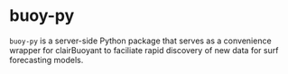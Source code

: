 # buoy-py

`buoy-py` is a server-side Python package that serves as a convenience wrapper for clairBuoyant to faciliate rapid discovery of new data for surf forecasting models.
